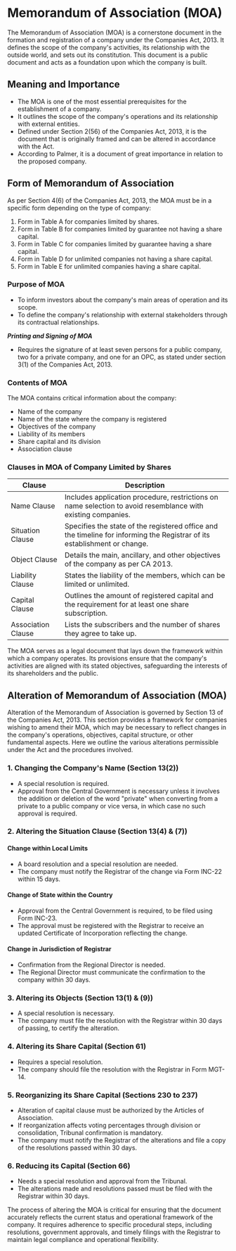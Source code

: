 
# Memorandum of Association (MOA)

The Memorandum of Association (MOA) is a cornerstone document in the formation and registration of a company under the Companies Act, 2013. It defines the scope of the company's activities, its relationship with the outside world, and sets out its constitution. This document is a public document and acts as a foundation upon which the company is built.

## Meaning and Importance
- The MOA is one of the most essential prerequisites for the establishment of a company.
- It outlines the scope of the company's operations and its relationship with external entities.
- Defined under Section 2(56) of the Companies Act, 2013, it is the document that is originally framed and can be altered in accordance with the Act.
- According to Palmer, it is a document of great importance in relation to the proposed company.

## Form of Memorandum of Association
As per Section 4(6) of the Companies Act, 2013, the MOA must be in a specific form depending on the type of company:
1. Form in Table A for companies limited by shares.
2. Form in Table B for companies limited by guarantee not having a share capital.
3. Form in Table C for companies limited by guarantee having a share capital.
4. Form in Table D for unlimited companies not having a share capital.
5. Form in Table E for unlimited companies having a share capital.

### Purpose of MOA
- To inform investors about the company's main areas of operation and its scope.
- To define the company's relationship with external stakeholders through its contractual relationships.

 ***Printing and Signing of MOA***
- Requires the signature of at least seven persons for a public company, two for a private company, and one for an OPC, as stated under section 3(1) of the Companies Act, 2013.

### Contents of MOA
The MOA contains critical information about the company:
- Name of the company
- Name of the state where the company is registered
- Objectives of the company
- Liability of its members
- Share capital and its division
- Association clause

### Clauses in MOA of Company Limited by Shares

| Clause               | Description |
|----------------------|-------------|
| Name Clause          | Includes application procedure, restrictions on name selection to avoid resemblance with existing companies. |
| Situation Clause     | Specifies the state of the registered office and the timeline for informing the Registrar of its establishment or change. |
| Object Clause        | Details the main, ancillary, and other objectives of the company as per CA 2013. |
| Liability Clause     | States the liability of the members, which can be limited or unlimited. |
| Capital Clause       | Outlines the amount of registered capital and the requirement for at least one share subscription. |
| Association Clause   | Lists the subscribers and the number of shares they agree to take up. |

The MOA serves as a legal document that lays down the framework within which a company operates. Its provisions ensure that the company's activities are aligned with its stated objectives, safeguarding the interests of its shareholders and the public.


## Alteration of Memorandum of Association (MOA)

Alteration of the Memorandum of Association is governed by Section 13 of the Companies Act, 2013. This section provides a framework for companies wishing to amend their MOA, which may be necessary to reflect changes in the company's operations, objectives, capital structure, or other fundamental aspects. Here we outline the various alterations permissible under the Act and the procedures involved.

### 1. Changing the Company's Name (Section 13(2))
- A special resolution is required.
- Approval from the Central Government is necessary unless it involves the addition or deletion of the word "private" when converting from a private to a public company or vice versa, in which case no such approval is required.

### 2. Altering the Situation Clause (Section 13(4) & (7))
#### Change within Local Limits
- A board resolution and a special resolution are needed.
- The company must notify the Registrar of the change via Form INC-22 within 15 days.

#### Change of State within the Country
- Approval from the Central Government is required, to be filed using Form INC-23.
- The approval must be registered with the Registrar to receive an updated Certificate of Incorporation reflecting the change.

#### Change in Jurisdiction of Registrar
- Confirmation from the Regional Director is needed.
- The Regional Director must communicate the confirmation to the company within 30 days.

### 3. Altering its Objects (Section 13(1) & (9))
- A special resolution is necessary.
- The company must file the resolution with the Registrar within 30 days of passing, to certify the alteration.

### 4. Altering its Share Capital (Section 61)
- Requires a special resolution.
- The company should file the resolution with the Registrar in Form MGT-14.

### 5. Reorganizing its Share Capital (Sections 230 to 237)
- Alteration of capital clause must be authorized by the Articles of Association.
- If reorganization affects voting percentages through division or consolidation, Tribunal confirmation is mandatory.
- The company must notify the Registrar of the alterations and file a copy of the resolutions passed within 30 days.

### 6. Reducing its Capital (Section 66)
- Needs a special resolution and approval from the Tribunal.
- The alterations made and resolutions passed must be filed with the Registrar within 30 days.

The process of altering the MOA is critical for ensuring that the document accurately reflects the current status and operational framework of the company. It requires adherence to specific procedural steps, including resolutions, government approvals, and timely filings with the Registrar to maintain legal compliance and operational flexibility.

